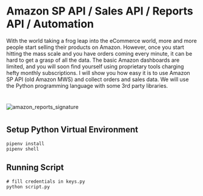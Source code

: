 # Amazon SP API / Sales API / Reports API / Automation
With the world taking a frog leap into the eCommerce world, more and more people start selling their products on Amazon. However, once you start hitting the mass scale and you have orders coming every minute, it can be hard to get a grasp of all the data. The basic Amazon dashboards are limited, and you will soon find yourself using proprietary tools charging hefty monthly subscriptions. I will show you how easy it is to use Amazon SP API (old Amazon MWS) and collect orders and sales data. We will use the Python programming language with some 3rd party libraries.

#
![amazon_reports_signature](https://user-images.githubusercontent.com/32365708/193262233-001f455a-33f4-49e1-8b54-7f166df22711.jpg)
#


## Setup Python Virtual Environment
```buildoutcfg
pipenv install
pipenv shell
```
## Running Script

```buildoutcfg
# fill credentials in keys.py
python script.py
```
